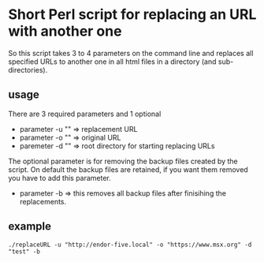 # Short Perl script for replacing an URL with another one

So this script takes 3 to 4 parameters on the command line and replaces all specified URLs to another one in all html files in a directory (and sub-directories).

## usage

There are 3 required parameters and 1 optional

- parameter -u "<replacementURL>" => replacement URL
- parameter -o "<originalURL>" => original URL
- paremeter -d "<directory>" => root directory for starting replacing URLs

The optional parameter is for removing the backup files created by the script.
On default the backup files are retained, if you want them removed you have to add this parameter.

- parameter -b => this removes all backup files after finisihing the replacements.

## example

    ./replaceURL -u "http://endor-five.local" -o "https://www.msx.org" -d "test" -b

